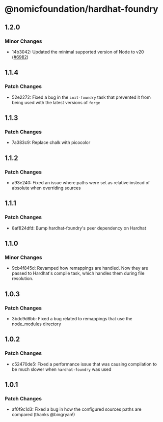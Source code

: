 # @nomicfoundation/hardhat-foundry

## 1.2.0

### Minor Changes

- 14b3042: Updated the minimal supported version of Node to v20 ([#6982](https://github.com/NomicFoundation/hardhat/pull/6982))

## 1.1.4

### Patch Changes

- 52e2272: Fixed a bug in the `init-foundry` task that prevented it from being used with the latest versions of `forge`

## 1.1.3

### Patch Changes

- 7a383c9: Replace chalk with picocolor

## 1.1.2

### Patch Changes

- a93e240: Fixed an issue where paths were set as relative instead of absolute when overriding sources

## 1.1.1

### Patch Changes

- 8af824dfd: Bump hardhat-foundry's peer dependency on Hardhat

## 1.1.0

### Minor Changes

- 9cb4f845d: Revamped how remappings are handled. Now they are passed to Hardhat's compile task, which handles them during file resolution.

## 1.0.3

### Patch Changes

- 3bdc9d6bb: Fixed a bug related to remappings that use the node_modules directory

## 1.0.2

### Patch Changes

- c52470de5: Fixed a performance issue that was causing compilation to be much slower when `hardhat-foundry` was used

## 1.0.1

### Patch Changes

- af0f9c1d3: Fixed a bug in how the configured sources paths are compared (thanks @bingryan!)
